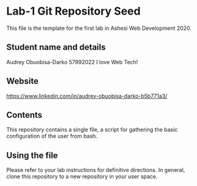 # Lab-1 Git Repository Seed

This file is the template for the first lab in Ashesi Web Development 2020.

## Student name and details
Audrey Obuobisa-Darko
57992022
I love Web Tech!

## Website
https://www.linkedin.com/in/audrey-obuobisa-darko-b5b771a3/

## Contents

This repository contains a single file, a script for gathering the basic configuration of the user from bash.

## Using the file

Please refer to your lab instructions for definitive directions. In general, clone this repository to a new repository in your user space.


